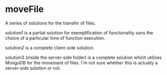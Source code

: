 # moveFile
A series of solutions for the transfer of files.

solution1 is a partial solution for exemplification of functionality sans the choice of a particular time of function execution.

solution2 is a complete client-side solution.

solution3 (inside the server-side folder) is a complete solution which utilizes MongoDB for the movement of files. I'm not sure whether this is actually a server-side solution or not.
